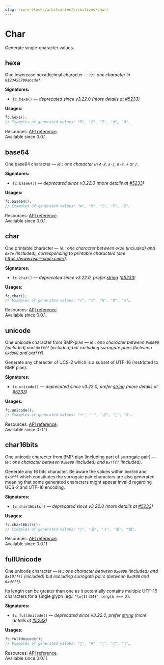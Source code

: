 ```yaml
---
slug: /core-blocks/arbitraries/primitives/char/
---
```


# Char

Generate single-character values.

## hexa

One lowercase hexadecimal character — ie.: _one character in `0123456789abcdef`_.

**Signatures:**

- `fc.hexa()` — _deprecated since v3.22.0 (more details at [#5233](https://github.com/dubzzz/fast-check/pull/5233))_

**Usages:**

```js
fc.hexa();
// Examples of generated values: "5", "f", "7", "d", "9"…
```

Resources: [API reference](https://fast-check.dev/api-reference/functions/hexa.html).  
Available since 0.0.1.

## base64

One base64 character — _ie.: one character in `A-Z`, `a-z`, `0-9`, `+` or `/`_.

**Signatures:**

- `fc.base64()` — _deprecated since v3.22.0 (more details at [#5233](https://github.com/dubzzz/fast-check/pull/5233))_

**Usages:**

```js
fc.base64();
// Examples of generated values: "A", "H", "i", "l", "7"…
```

Resources: [API reference](https://fast-check.dev/api-reference/functions/base64.html).  
Available since 0.0.1.

## char

One printable character — _ie.: one character between `0x20` (included) and `0x7e` (included), corresponding to printable characters (see https://www.ascii-code.com/)_.

**Signatures:**

- `fc.char()` — _deprecated since v3.22.0, prefer [string](https://fast-check.dev/docs/core-blocks/arbitraries/primitives/string/#string-1) ([#5233](https://github.com/dubzzz/fast-check/pull/5233))_

**Usages:**

```js
fc.char();
// Examples of generated values: "{", "x", "N", "8", "m"…
```

Resources: [API reference](https://fast-check.dev/api-reference/functions/char.html).  
Available since 0.0.1.

## unicode

One unicode character from BMP-plan — _ie.: one character between `0x0000` (included) and `0xffff` (included) but excluding surrogate pairs (between `0xd800` and `0xdfff`)_.

Generate any character of UCS-2 which is a subset of UTF-16 (restricted to BMP plan).

**Signatures:**

- `fc.unicode()` — _deprecated since v3.22.0, prefer [string](https://fast-check.dev/docs/core-blocks/arbitraries/primitives/string/#string-1) (more details at [#5233](https://github.com/dubzzz/fast-check/pull/5233))_

**Usages:**

```js
fc.unicode();
// Examples of generated values: "⬑", "￺", "叾", "꟣", "$"…
```

Resources: [API reference](https://fast-check.dev/api-reference/functions/unicode.html).  
Available since 0.0.11.

## char16bits

One unicode character from BMP-plan (including part of surrogate pair) — _ie.: one character between `0x0000` (included) and `0xffff` (included)_.

Generate any 16 bits character. Be aware the values within `0xd800` and `0xdfff` which constitutes the surrogate pair characters are also generated meaning that some generated characters might appear invalid regarding UCS-2 and UTF-16 encoding.

**Signatures:**

- `fc.char16bits()` — _deprecated since v3.22.0 (more details at [#5233](https://github.com/dubzzz/fast-check/pull/5233))_

**Usages:**

```js
fc.char16bits();
// Examples of generated values: "", "毒", "丬", "縻", "贑"…
```

Resources: [API reference](https://fast-check.dev/api-reference/functions/char16bits.html).  
Available since 0.0.11.

## fullUnicode

One unicode character — _ie.: one character between `0x0000` (included) and `0x10ffff` (included) but excluding surrogate pairs (between `0xd800` and `0xdfff`)_.

Its length can be greater than one as it potentially contains multiple UTF-16 characters for a single glyph (eg.: `"\u{1f434}".length === 2`).

**Signatures:**

- `fc.fullUnicode()` — _deprecated since v3.22.0, prefer [string](https://fast-check.dev/docs/core-blocks/arbitraries/primitives/string/#string-1) (more details at [#5233](https://github.com/dubzzz/fast-check/pull/5233))_

**Usages:**

```js
fc.fullUnicode();
// Examples of generated values: "􅍫", "#", "󳥰", "񸻩", "񘙠"…
```

Resources: [API reference](https://fast-check.dev/api-reference/functions/fullUnicode.html).  
Available since 0.0.11.
